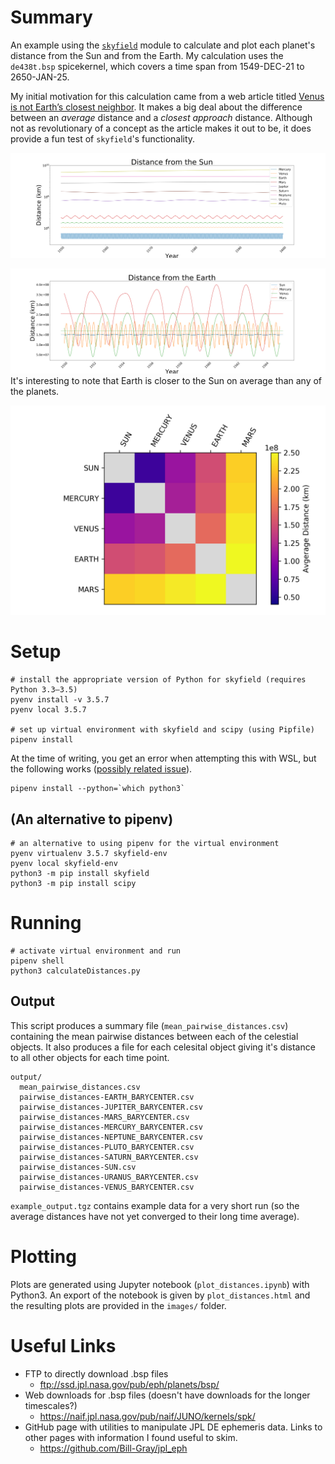 
# Summary

An example using the [`skyfield`](https://github.com/skyfielders/python-skyfield/) module to calculate and plot each planet's distance from the Sun and from the Earth.  My calculation uses the `de438t.bsp` spicekernel, which covers a time span from 1549-DEC-21 to 2650-JAN-25.

My initial motivation for this calculation came from a web article titled [Venus is not Earth’s closest neighbor](https://physicstoday.scitation.org/do/10.1063/PT.6.3.20190312a/full/).  It makes a big deal about the difference between an *average* distance and a *closest approach* distance.  Although not as revolutionary of a concept as the article makes it out to be, it does provide a fun test of `skyfield`'s functionality.

![Distance from Sun](/images/plot-distances_from_sun.png)

![Distance from Earth](/images/plot-distances_from_earth.png)
It's interesting to note that Earth is closer to the Sun on average than any of the planets.

![Average Pairwise Distances](/images/plot-pairwise_distances_heatmap-closest.png)

# Setup

```
# install the appropriate version of Python for skyfield (requires Python 3.3–3.5)
pyenv install -v 3.5.7
pyenv local 3.5.7

# set up virtual environment with skyfield and scipy (using Pipfile)
pipenv install
```

At the time of writing, you get an error when attempting this with WSL, but the following works ([possibly related issue](https://github.com/pypa/pipenv/issues/3488)).

```
pipenv install --python=`which python3`
```

## (An alternative to pipenv)
```
# an alternative to using pipenv for the virtual environment
pyenv virtualenv 3.5.7 skyfield-env
pyenv local skyfield-env
python3 -m pip install skyfield
python3 -m pip install scipy
```

# Running

```
# activate virtual environment and run
pipenv shell
python3 calculateDistances.py
```

## Output

This script produces a summary file (`mean_pairwise_distances.csv`) containing the mean pairwise distances between each of the celestial objects.  It also produces a file for each celesital object giving it's distance to all other objects for each time point.

```
output/
  mean_pairwise_distances.csv
  pairwise_distances-EARTH_BARYCENTER.csv
  pairwise_distances-JUPITER_BARYCENTER.csv
  pairwise_distances-MARS_BARYCENTER.csv
  pairwise_distances-MERCURY_BARYCENTER.csv
  pairwise_distances-NEPTUNE_BARYCENTER.csv
  pairwise_distances-PLUTO_BARYCENTER.csv
  pairwise_distances-SATURN_BARYCENTER.csv
  pairwise_distances-SUN.csv
  pairwise_distances-URANUS_BARYCENTER.csv
  pairwise_distances-VENUS_BARYCENTER.csv
```

`example_output.tgz` contains example data for a very short run (so the average distances have not yet converged to their long time average).

# Plotting

Plots are generated using Jupyter notebook (`plot_distances.ipynb`) with Python3.  An export of the notebook is given by `plot_distances.html` and the resulting plots are provided in the `images/` folder.

# Useful Links

* FTP to directly download .bsp files
  * ftp://ssd.jpl.nasa.gov/pub/eph/planets/bsp/
* Web downloads for .bsp files (doesn't have downloads for the longer timescales?)
  * https://naif.jpl.nasa.gov/pub/naif/JUNO/kernels/spk/
* GitHub page with utilities to manipulate JPL DE ephemeris data.  Links to other pages with information I found useful to skim.
  * https://github.com/Bill-Gray/jpl_eph
